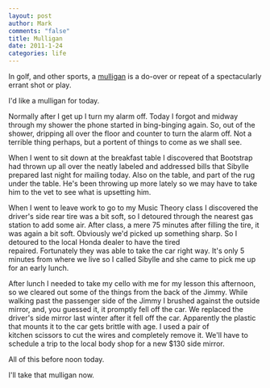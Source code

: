 ```yaml
--- 
layout: post
author: Mark
comments: "false"
title: Mulligan
date: 2011-1-24
categories: life
---
```

In golf, and other sports, a <a title="Mulligan" href="http://en.wikipedia.org/wiki/Mulligan_(games)" target="_blank">mulligan</a> is a do-over or repeat of a spectacularly errant shot or play.

I'd like a mulligan for today.

Normally after I get up I turn my alarm off. Today I forgot and midway through my shower the phone started in bing-binging again. So, out of the shower, dripping all over the floor and counter to turn the alarm off. Not a terrible thing perhaps, but a portent of things to come as we shall see.

When I went to sit down at the breakfast table I discovered that Bootstrap had thrown up all over the neatly labeled and addressed bills that Sibylle prepared last night for mailing today. Also on the table, and part of the rug under the table. He's been throwing up more lately so we may have to take him to the vet to see what is upsetting him.

When I went to leave work to go to my Music Theory class I discovered the driver's side rear tire was a bit soft, so I detoured through the nearest gas station to add some air. After class, a mere 75 minutes after filling the tire, it was again a bit soft. Obviously we'd picked up something sharp. So I detoured to the local Honda dealer to have the tired repaired. Fortunately they was able to take the car right way. It's only 5 minutes from where we live so I called Sibylle and she came to pick me up for an early lunch.

After lunch I needed to take my cello with me for my lesson this afternoon, so we cleared out some of the things from the back of the Jimmy. While walking past the passenger side of the Jimmy I brushed against the outside mirror, and, you guessed it, it promptly fell off the car. We replaced the driver's side mirror last winter after it fell off the car. Apparently the plastic that mounts it to the car gets brittle with age. I used a pair of kitchen scissors to cut the wires and completely remove it. We'll have to schedule a trip to the local body shop for a new $130 side mirror.

All of this before noon today.

I'll take that mulligan now.
